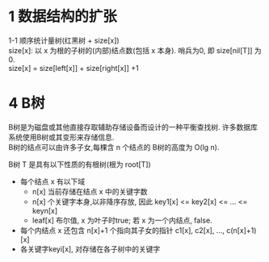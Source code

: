 # 1 数据结构的扩张

1-1 顺序统计量树(红黑树 + size[x])  
size[x]: 以 x 为根的子树的(内部)结点数(包括 x 本身). 哨兵为0, 即 size[nil[T]] 为0.  
size[x] = size[left[x]] + size[right[x]] +1


# 4 B树
B树是为磁盘或其他直接存取辅助存储设备而设计的一种平衡查找树. 许多数据库系统使用B树或其变形来存储信息.  
B树的结点可以由许多子女,每棵含 n 个结点的 B树的高度为 O(lg n).   

B树 T 是具有以下性质的有根树(根为 root[T])
- 每个结点 x 有以下域
  - n[x]  当前存储在结点 x 中的关键字数
  - n[x] 个关键字本身,以非降序存放, 因此 key1[x] <= key2[x] <= ... <= keyn[x]
  - leaf[x] 布尔值, x 为叶子时true; 若 x 为一个内结点, false.
- 每个内结点 x 还包含 n[x]+1 个指向其子女的指针 c1[x], c2[x], ..., c(n[x]+1)[x]
- 各关键字keyi[x], 对存储在各子树中的关键字
